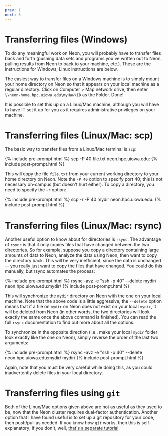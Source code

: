 ```yaml
---
prev: 1
next: 3
---
```


# Transferring files (Windows)

To do any meaningful work on Neon, you will probably have to transfer files back and forth (pushing data sets and programs you've written out to Neon, pulling results from Neon to back to your machine, etc.).  These are the instructions for Windows; Linux instructions are below.

The easiest way to transfer files on a Windows machine is to simply mount your home directory on Neon so that it appears on your local machine as a regular directory.  Click on Computer > Map network drive, then enter `\\neon-home.hpc.uiowa.edu\myHawkID` as the Folder.  Done!

It is possible to set this up on a Linux/Mac machine, although you will have to have IT set it up for you as it requires administrative privileges on your machine.

# Transferring files (Linux/Mac: scp)

The basic way to transfer files from a Linux/Mac terminal is `scp`:

{% include pre-prompt.html %}
scp -P 40 file.txt neon.hpc.uiowa.edu:
{% include post-prompt.html %}

This will copy the file `file.txt` from your current working directory to your home directory on Neon.  Note the `-P 40` option to specify port 40; this is not necessary on-campus (but doesn't hurt either).  To copy a directory, you need to specify the `-r` option:

{% include pre-prompt.html %}
scp -r -P 40 mydir neon.hpc.uiowa.edu:
{% include post-prompt.html %}

# Transferring files (Linux/Mac: rsync)

Another useful option to know about for directories is `rsync`.  The advantage of `rsync` is that it only copies files that have changed between the two directories.  So for example, suppose you copy a directory containing large amounts of data to Neon, analyze the data using Neon, then want to copy the directory back.  This will be very inefficient, since the data is unchanged -- you really just want to copy the files that have changed.  You could do this manually, but rsync automates the process:

{% include pre-prompt.html %}
rsync -avz -e "ssh -p 40" --delete mydir/ neon.hpc.uiowa.edu:mydir/
{% include post-prompt.html %}

This will synchronize the `mydir` directory on Neon with the one on your local machine.  Note that the above code is a little aggressive; the `--delete` option means that if a file on `mydir` on Neon does not exist on your local `mydir`, it will be deleted from Neon (in other words, the two directories will look exactly the same once the above command is finished).  You can read the full `rsync` documentation to find out more about all the options.

To synchronize in the opposite direction (i.e., make your local `mydir` folder look exactly like the one on Neon), simply reverse the order of the last two arguments:

{% include pre-prompt.html %}
rsync -avz -e "ssh -p 40" --delete neon.hpc.uiowa.edu:mydir/ mydir/
{% include post-prompt.html %}

Again, note that you must be very careful while doing this, as you could inadvertently delete files in your local directory.

# Transferring files using `git`

Both of the Linux/Mac options given above are not as useful as they used to be, now that the Neon cluster requires dual-factor authentication.  Another option that I have found useful is to set up a git repository for your code, then push/pull as needed.  If you know how `git` works, then this is self-explanatory; if you don't, well, [that's a separate tutorial](http://gitimmersion.com).
